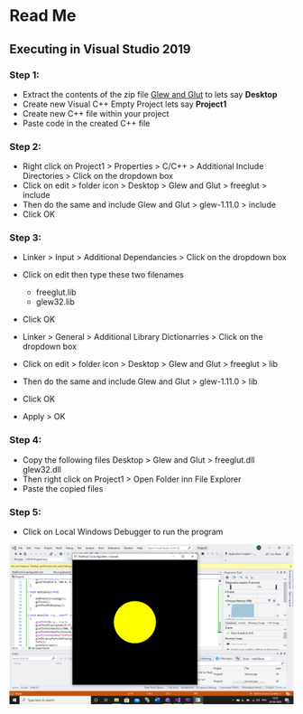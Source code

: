 # Read Me
## Executing in Visual Studio 2019

### Step 1:
* Extract the contents of the zip file [Glew and Glut](master/Glew%20and%20Glut.zip) to lets say **Desktop**
* Create new Visual C++ Empty Project lets say **Project1**
* Create new C++ file within your project
* Paste code in the created C++ file

### Step 2:
* Right click on Project1 > Properties > C/C++ > Additional Include Directories > Click on the dropdown box
* Click on edit > folder icon > Desktop > Glew and Glut > freeglut > include
* Then do the same and include Glew and Glut > glew-1.11.0 > include
* Click OK
 
### Step 3:
* Linker > Input > Additional Dependancies > Click on the dropdown box
* Click on edit then type these two filenames
   * freeglut.lib
   * glew32.lib
* Click OK

* Linker > General > Additional Library Dictionarries > Click on the dropdown box
* Click on edit > folder icon > Desktop > Glew and Glut > freeglut > lib
* Then do the same and include Glew and Glut > glew-1.11.0 > lib
* Click OK
* Apply > OK
 
 ### Step 4:
* Copy the following files Desktop > Glew and Glut > freeglut.dll glew32.dll
* Then right click on Project1 > Open Folder inn File Explorer
* Paste the copied files
 
 ### Step 5:
 * Click on Local Windows Debugger to run the program
 
![Output](Screenshot%20(213).png)
